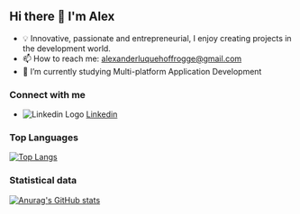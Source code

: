 ## Hi there 👋 I'm Alex

- 💡 Innovative, passionate and entrepreneurial, I enjoy creating projects in the development world.
- 📫 How to reach me: alexanderluquehoffrogge@gmail.com
- 🌱 I’m currently studying Multi-platform Application Development

### Connect with me
- ![Linkedin Logo](https://upload.wikimedia.org/wikipedia/commons/thumb/8/81/LinkedIn_icon.svg/20px-LinkedIn_icon.svg.png) [Linkedin](https://www.linkedin.com/in/alexluquehof/)

### Top Languages 
[![Top Langs](https://github-readme-stats.vercel.app/api/top-langs/?username=alexluque02&hide=cmake)](https://github.com/anuraghazra/github-readme-stats)

### Statistical data
[![Anurag's GitHub stats](https://github-readme-stats.vercel.app/api?username=alexluque02)](https://github.com/anuraghazra/github-readme-stats)



<!--
**alexluque02/alexluque02** is a ✨ _special_ ✨ repository because its `README.md` (this file) appears on your GitHub profile.

Here are some ideas to get you started:

- 🔭 I’m currently working on ...
- 🌱 I’m currently learning ...
- 👯 I’m looking to collaborate on ...
- 🤔 I’m looking for help with ...
- 💬 Ask me about ...
- 📫 How to reach me: ...
- 😄 Pronouns: ...
- ⚡ Fun fact: ...
-->
